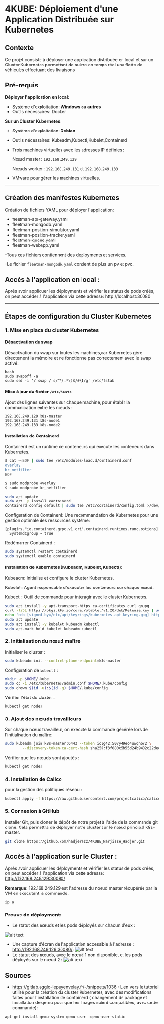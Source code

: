 # 4KUBE: Déploiement d'une Application Distribuée sur Kubernetes

## Contexte
Ce projet consiste à déployer une application  distribuée en local  et sur un Cluster Kubernetes  permettant de suivre en temps réel une flotte de véhicules effectuant des livraisons

## Pré-requis
   **Déployer l'application en local:**
   * Système d'exploitation: **Windows ou autres**
   * Outils nécessaires: Docker

   **Sur un Cluster Kubernetes:**
   * Système d'exploitation: **Debian**
   * Outils nécessaires: Kubeadm,Kubectl,Kubelet,Containerd
   * Trois machines virtuelles avec les adresses IP définies :
        
        Nœud master : `192.168.249.129`

        Nœuds worker : `192.168.249.131` et `192.168.249.133`
   
   * VMware pour gérer les machines virtuelles.

---
## Création des manifestes Kubernetes ##
Création de fichiers YAML pour déployer l'application:
 * fleetman-api-gateway.yaml
 * fleetman-mongodb.yaml
 * fleetman-position-simulator.yaml
 * fleetman-position-tracker.yaml
 * fleetman-queue.yaml
 * fleetman-webapp.yaml

-Tous ces fichiers contiennent des deployments et services.

-Le fichier `fleetman-mongodb.yaml` contient de plus un pv et pvc.

## Accès à l'application en local : ##
Après avoir appliquer les déployments et vérifier les status de pods créés, on peut accéder à l'application via cette adresse:
   http://localhost:30080

---
## Étapes de configuration du Cluster Kubernetes ##

### 1. Mise en place du cluster Kubernetes
#### Désactivation du swap
Désactivation du swap sur toutes les machines,car Kubernetes gère directement la mémoire et ne fonctionne pas correctement avec le swap activé:
```
bash
sudo swapoff -a
sudo sed -i '/ swap / s/^\(.*\)$/#\1/g' /etc/fstab
```

#### Mise à jour du fichier `/etc/hosts`
Ajout des lignes suivantes sur chaque machine, pour établir la communication entre les nœuds :
```plaintext
192.168.249.129 k8s-master
192.168.249.131 k8s-node1
192.168.249.133 k8s-node2
```

#### Installation de Containerd
 Containerd est un runtime de conteneurs qui exécute les conteneurs dans Kubernetes.
```bash
$ cat <<EOF | sudo tee /etc/modules-load.d/containerd.conf
overlay
br_netfilter
EOF

$ sudo modprobe overlay
$ sudo modprobe br_netfilter

sudo apt update
sudo apt -y install containerd
containerd config default | sudo tee /etc/containerd/config.toml >/dev/null 2>&1
```
Configuration de Containerd: Une recommandation de Kubernetes pour une gestion optimale des ressources système:
```plaintext
[plugins."io.containerd.grpc.v1.cri".containerd.runtimes.runc.options]
  SystemdCgroup = true
```
Redémarrer Containerd :
```bash
sudo systemctl restart containerd
sudo systemctl enable containerd
```

#### Installation de Kubernetes (Kubeadm, Kubelet, Kubectl):
Kubeadm: Initialise et configure le cluster Kubernetes.

Kubelet : Agent responsable d'exécuter les conteneurs sur chaque nœud.

Kubectl : Outil de commande pour interagir avec le cluster Kubernetes.
```bash
sudo apt install -y apt-transport-https ca-certificates curl gnupg
curl -fsSL https://pkgs.k8s.io/core:/stable:/v1.28/deb/Release.key | sudo gpg --dearmor -o /etc/apt/keyrings/kubernetes-apt-keyring.gpg
echo 'deb [signed-by=/etc/apt/keyrings/kubernetes-apt-keyring.gpg] https://pkgs.k8s.io/core:/stable:/v1.28/deb/ /' | sudo tee /etc/apt/sources.list.d/kubernetes.list
sudo apt update
sudo apt install -y kubelet kubeadm kubectl
sudo apt-mark hold kubelet kubeadm kubectl
```

### 2. Initialisation du nœud maître
Initialiser le cluster :
```bash
sudo kubeadm init --control-plane-endpoint=k8s-master
```
Configuration de `kubectl` :
```bash
mkdir -p $HOME/.kube
sudo cp -i /etc/kubernetes/admin.conf $HOME/.kube/config
sudo chown $(id -u):$(id -g) $HOME/.kube/config
```
Vérifier l'état du cluster :
```bash
kubectl get nodes
```

### 3. Ajout des nœuds travailleurs
Sur chaque nœud travailleur, on exécute la commande générée lors de l'initialisation du maître:
```bash
sudo kubeadm join k8s-master:6443 --token io1g42.507y49eo4uwqho72 \
        --discovery-token-ca-cert-hash sha256:f3f080c5b55d24b9402c22ded56b1c3787f6538185f00c00d71cf7710893ce79

```
Vérifier que les nœuds sont ajoutés :
```bash
kubectl get nodes
```

### 4. Installation de Calico
 pour la gestion des politiques réseau :
```bash
kubectl apply -f https://raw.githubusercontent.com/projectcalico/calico/v3.26.1/manifests/calico.yaml
```
### 5. Connexion à GitHub 
Installer Git, puis cloner le dépôt de notre projet à l'aide de la commande git clone. Cela permettra de déployer notre cluster sur le nœud principal k8s-master.

```bash
git clone https://github.com/hadjerazz/4KUBE_Narjisse_Hadjer.git
```
## Accès à l'application sur le Cluster : ##
Après avoir appliquer les déployments et vérifier les status de pods créés, on peut accéder à l'application via cette adresse:
   http://192.168.249.129:30080/

**Remarque**: 192.168.249.129 est l'adresse du noeud master récupérée par la VM en executant la commande: 
```bash
ip a
```

### Preuve de déployment:
* Le statut des nœuds et les pods déployés sur chacun d'eux :


![alt text](<Capture d'écran 2024-12-10 093410.png>)
* Une capture d'écran de l'application accessible à l'adresse : http://192.168.249.129:30080/:
![alt text](<Capture d'écran 2024-12-10 093226.png>)
* Le statut des nœuds, avec le nœud 1 non disponible, et les pods déployés sur le nœud 2 :
![alt text](<Capture d'écran 2024-12-10 100420.png>)


## Sources ##
* https://gitlab.agglo-lepuyenvelay.fr/-/snippets/1036 : Lien vers le tutoriel utilisé pour la création du cluster Kubernetes, avec des modifications faites pour l'installation de containerd ( changement de package et installation de qemu pour que les images soient compatibles, avec cette commande):
```bash
apt-get install qemu-system qemu-user  qemu-user-static
```
